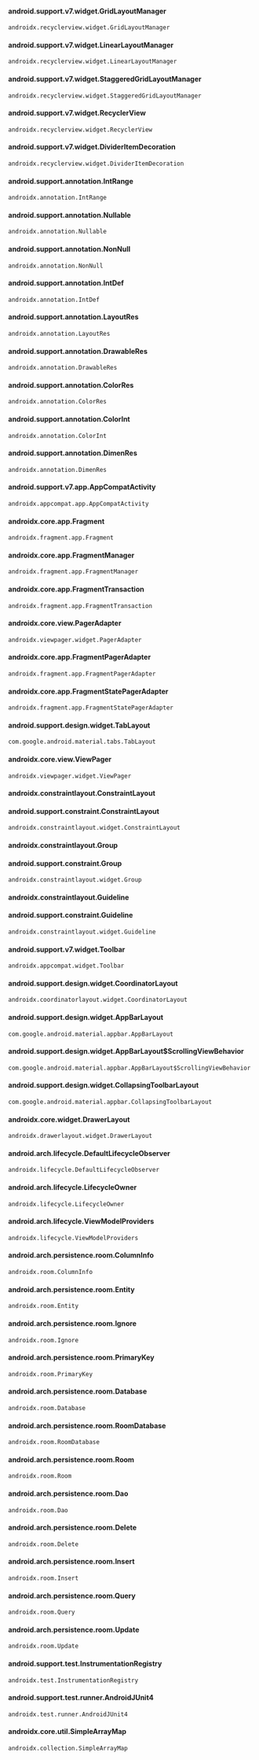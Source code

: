 #### android.support.v7.widget.GridLayoutManager
```
androidx.recyclerview.widget.GridLayoutManager
```

#### android.support.v7.widget.LinearLayoutManager
```
androidx.recyclerview.widget.LinearLayoutManager
```

#### android.support.v7.widget.StaggeredGridLayoutManager
```
androidx.recyclerview.widget.StaggeredGridLayoutManager
```

#### android.support.v7.widget.RecyclerView
```
androidx.recyclerview.widget.RecyclerView
```

#### android.support.v7.widget.DividerItemDecoration
```
androidx.recyclerview.widget.DividerItemDecoration
```

#### android.support.annotation.IntRange
```
androidx.annotation.IntRange
```

#### android.support.annotation.Nullable
```
androidx.annotation.Nullable
```

#### android.support.annotation.NonNull
```
androidx.annotation.NonNull
```

#### android.support.annotation.IntDef
```
androidx.annotation.IntDef
```

#### android.support.annotation.LayoutRes
```
androidx.annotation.LayoutRes
```

#### android.support.annotation.DrawableRes
```
androidx.annotation.DrawableRes
```

#### android.support.annotation.ColorRes
```
androidx.annotation.ColorRes
```

#### android.support.annotation.ColorInt
```
androidx.annotation.ColorInt
```

#### android.support.annotation.DimenRes
```
androidx.annotation.DimenRes
```

#### android.support.v7.app.AppCompatActivity
```
androidx.appcompat.app.AppCompatActivity
```

#### androidx.core.app.Fragment
```
androidx.fragment.app.Fragment
```

#### androidx.core.app.FragmentManager
```
androidx.fragment.app.FragmentManager
```

#### androidx.core.app.FragmentTransaction
```
androidx.fragment.app.FragmentTransaction
```

#### androidx.core.view.PagerAdapter
```
androidx.viewpager.widget.PagerAdapter
```

#### androidx.core.app.FragmentPagerAdapter
```
androidx.fragment.app.FragmentPagerAdapter
```

#### androidx.core.app.FragmentStatePagerAdapter
```
androidx.fragment.app.FragmentStatePagerAdapter
```

#### android.support.design.widget.TabLayout
```
com.google.android.material.tabs.TabLayout
```

#### androidx.core.view.ViewPager
```
androidx.viewpager.widget.ViewPager
```

#### androidx.constraintlayout.ConstraintLayout
#### android.support.constraint.ConstraintLayout
```
androidx.constraintlayout.widget.ConstraintLayout
```

#### androidx.constraintlayout.Group
#### android.support.constraint.Group
```
androidx.constraintlayout.widget.Group
```

#### androidx.constraintlayout.Guideline
#### android.support.constraint.Guideline
```
androidx.constraintlayout.widget.Guideline
```

#### android.support.v7.widget.Toolbar
```
androidx.appcompat.widget.Toolbar
```

#### android.support.design.widget.CoordinatorLayout
```
androidx.coordinatorlayout.widget.CoordinatorLayout
```

#### android.support.design.widget.AppBarLayout
```
com.google.android.material.appbar.AppBarLayout
```

#### android.support.design.widget.AppBarLayout$ScrollingViewBehavior
```
com.google.android.material.appbar.AppBarLayout$ScrollingViewBehavior
```

#### android.support.design.widget.CollapsingToolbarLayout
```
com.google.android.material.appbar.CollapsingToolbarLayout
```

#### androidx.core.widget.DrawerLayout
```
androidx.drawerlayout.widget.DrawerLayout
```

#### android.arch.lifecycle.DefaultLifecycleObserver
```
androidx.lifecycle.DefaultLifecycleObserver
```

#### android.arch.lifecycle.LifecycleOwner
```
androidx.lifecycle.LifecycleOwner
```

#### android.arch.lifecycle.ViewModelProviders
```
androidx.lifecycle.ViewModelProviders
```

#### android.arch.persistence.room.ColumnInfo
```
androidx.room.ColumnInfo
```

#### android.arch.persistence.room.Entity
```
androidx.room.Entity
```

#### android.arch.persistence.room.Ignore
```
androidx.room.Ignore
```

#### android.arch.persistence.room.PrimaryKey
```
androidx.room.PrimaryKey
```

#### android.arch.persistence.room.Database
```
androidx.room.Database
```

#### android.arch.persistence.room.RoomDatabase
```
androidx.room.RoomDatabase
```

#### android.arch.persistence.room.Room
```
androidx.room.Room
```

#### android.arch.persistence.room.Dao
```
androidx.room.Dao
```

#### android.arch.persistence.room.Delete
```
androidx.room.Delete
```

#### android.arch.persistence.room.Insert
```
androidx.room.Insert
```

#### android.arch.persistence.room.Query
```
androidx.room.Query
```

#### android.arch.persistence.room.Update
```
androidx.room.Update
```

#### android.support.test.InstrumentationRegistry
```
androidx.test.InstrumentationRegistry
```

#### android.support.test.runner.AndroidJUnit4
```
androidx.test.runner.AndroidJUnit4
```

#### androidx.core.util.SimpleArrayMap
```
androidx.collection.SimpleArrayMap
```


